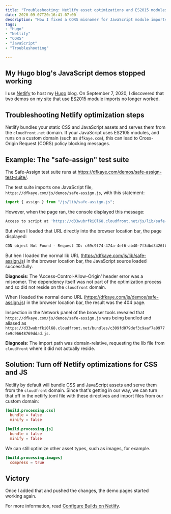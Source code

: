 ```yaml
---
title: "Troubleshooting: Netlify asset optimizations and ES2015 modules"
date: 2020-09-07T20:16:41-07:00
description: "How I fixed a CORS misnomer for JavaScript module imports by customizing how Netlify bundles CSS and JavaScript assets for Hugo."
tags:
- "Hugo"
- "Netlify"
- "CORS"
- "JavaScript"
- "Troubleshooting"

---
```


## My Hugo blog's JavaScript demos stopped working

I use [Netlify](https://www.netlify.com) to host my [Hugo](https://gohugo.io) blog. On <time>September 7, 2020</time>, I discovered that two demos on my site that use ES2015 module imports no longer worked. 

<!--more-->

## Troubleshooting Netlify optimization steps

Netlify bundles your static CSS and JavaScript assets and serves them from the `cloudfront.net` domain. If your JavaScript uses ES2105 modules, and runs on a custom domain (such as `dfkaye.com`), this can lead to Cross-Origin Request (CORS) policy blocking messages.

## Example: The "safe-assign" test suite

The Safe-Assign test suite runs at https://dfkaye.com/demos/safe-assign-test-suite/.

The test suite imports one JavaScript file, `https://dfkaye.com/js/demos/safe-assign.js`, with this statement:

```js
import { assign } from "/js/lib/safe-assign.js";
```

However, when the page ran, the console displayed this message:

```js
Access to script at 'https://d33wubrfki0l68.cloudfront.net/js/lib/safe-assign.js' from origin 'https://dfkaye.com' has been blocked by CORS policy: No 'Access-Control-Allow-Origin' header is present on the requested resource.
```

But when I loaded that URL directly into the browser location bar, the page displayed:

```html
CDN object Not Found - Request ID: c69c9f74-474a-4ef6-ab40-7f3dbd3426fb-17861605
```

But hen I loaded the normal lib URL (https://dfkaye.com/js/lib/safe-assign.js) in the browser location bar, the JavaScript source loaded successfully.

**Diagnosis**: The 'Access-Control-Allow-Origin' header error was a misnomer. The dependency itself was not part of the optimization process and so did not reside on the `cloudfront` domain.

When I loaded the normal demo URL (https://dfkaye.com/js/demos/safe-assign.js) in the browser location bar, the result was the 404 page.

Inspection in the Network panel of the browser tools revealed that `https://dfkaye.com/js/demos/safe-assign.js` was being bundled and aliased as 
`https://d33wubrfki0l68.cloudfront.net/bundles/c309fd079def3c9aaf7a09774e9c96648769ddad.js`.

**Diagnosis**: The import path was domain-relative, requesting the lib file from `cloudfront` where it did not actually reside.

## Solution: Turn off Netlify optimizations for CSS and JS

Netlify by default will bundle CSS and JavaScript assets and serve them from the `cloudfront` domain. Since that's getting in our way, we can turn that off in the netlify.toml file with these directives and import files from our custom domain:

```toml
[build.processing.css]
  bundle = false
  minify = false

[build.processing.js]
  bundle = false
  minify = false
```

We can still optimize other asset types, such as images, for example.

```toml
[build.processing.images]
  compress = true
```

## Victory

Once I added that and pushed the changes, the demo pages started working again.

For more information, read [Configure Builds on Netlify](https://docs.netlify.com/configure-builds/file-based-configuration/#post-processing).
